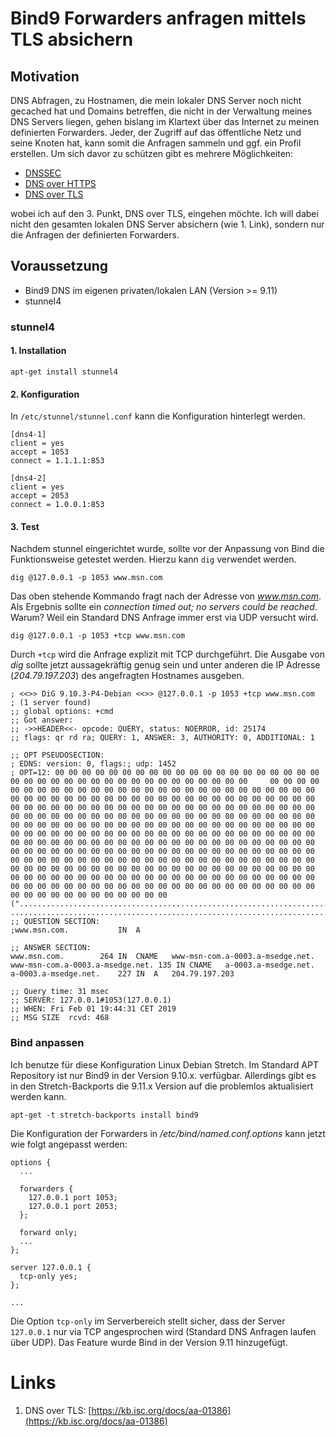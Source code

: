 # Bind9 Forwarders anfragen mittels TLS absichern 

## Motivation

DNS Abfragen, zu Hostnamen, die mein lokaler DNS Server noch nicht gecached hat und Domains betreffen, die nicht in der Verwaltung meines DNS Servers liegen, gehen bislang im Klartext über das Internet zu meinen definierten Forwarders. Jeder, der Zugriff auf das öffentliche Netz und seine Knoten hat, kann somit die Anfragen sammeln und ggf. ein Profil erstellen. Um sich davor zu schützen gibt es mehrere Möglichkeiten:

* [DNSSEC](https://en.wikipedia.org/wiki/Domain_Name_System_Security_Extensions)
* [DNS over HTTPS](https://en.wikipedia.org/wiki/DNS_over_HTTPS)
* [DNS over TLS](https://en.wikipedia.org/wiki/DNS_over_TLS)

wobei ich auf den 3. Punkt, DNS over TLS, eingehen möchte. Ich will dabei nicht den gesamten lokalen DNS Server absichern (wie 1. Link), sondern nur die Anfragen der definierten Forwarders.

## Voraussetzung
* Bind9 DNS im eigenen privaten/lokalen LAN (Version >= 9.11)
* stunnel4

### stunnel4

#### 1. Installation

    apt-get install stunnel4

#### 2. Konfiguration

In `/etc/stunnel/stunnel.conf` kann die Konfiguration hinterlegt werden.

    [dns4-1]
    client = yes
    accept = 1053
    connect = 1.1.1.1:853

    [dns4-2]
    client = yes
    accept = 2053
    connect = 1.0.0.1:853

#### 3. Test

Nachdem stunnel eingerichtet wurde, sollte vor der Anpassung von Bind die Funktionsweise getestet werden. Hierzu kann `dig` verwendet werden.

    dig @127.0.0.1 -p 1053 www.msn.com

Das oben stehende Kommando fragt nach der Adresse von *www.msn.com*. Als Ergebnis sollte ein *connection timed out; no servers could be reached*. Warum? Weil ein Standard DNS Anfrage immer erst via UDP versucht wird.

    dig @127.0.0.1 -p 1053 +tcp www.msn.com
 
 Durch `+tcp` wird die Anfrage explizit mit TCP durchgeführt. Die Ausgabe von *dig* sollte jetzt aussagekräftig genug sein und unter anderen die IP Adresse (*204.79.197.203*) des angefragten Hostnames ausgeben.
 
    ; <<>> DiG 9.10.3-P4-Debian <<>> @127.0.0.1 -p 1053 +tcp www.msn.com
    ; (1 server found)
    ;; global options: +cmd
    ;; Got answer:
    ;; ->>HEADER<<- opcode: QUERY, status: NOERROR, id: 25174
    ;; flags: qr rd ra; QUERY: 1, ANSWER: 3, AUTHORITY: 0, ADDITIONAL: 1
    
    ;; OPT PSEUDOSECTION:
    ; EDNS: version: 0, flags:; udp: 1452
    ; OPT=12: 00 00 00 00 00 00 00 00 00 00 00 00 00 00 00 00 00 00 00 00 00 00 00 00 00 00 00 00 00 00 00 00 00 00 00 00 00 00     00 00 00 00 00 00 00 00 00 00 00 00 00 00 00 00 00 00 00 00 00 00 00 00 00 00 00 00 00 00 00 00 00 00 00 00 00 00 00 00 00 00 00 00 00 00 00 00 00 00 00 00 00 00 00 00 00 00 00 00 00 00 00 00 00 00 00 00 00 00 00 00 00 00 00 00 00 00 00 00 00 00 00 00 00 00 00 00 00 00 00 00 00 00 00 00 00 00 00 00 00 00 00 00 00 00 00 00 00 00 00 00 00 00 00 00 00 00 00 00 00 00 00 00 00 00 00 00 00 00 00 00 00 00 00 00 00 00 00 00 00 00 00 00 00 00 00 00 00 00 00 00 00 00 00 00 00 00 00 00 00 00 00 00 00 00 00 00 00 00 00 00 00 00 00 00 00 00 00 00 00 00 00 00 00 00 00 00 00 00 00 00 00 00 00 00 00 00 00 00 00 00 00 00 00 00 00 00 00 00 00 00 00 00 00 00 00 00 00 00 00 00 00 00 00 00 00 00 00 00 00 00 00 00 00 00 00 00 00 00 00 00 00 00 00 00 00 00 00 00 00 00 00 00 00 00 00 00 00 00 00 00 00 00 00 00 00 00 00 00 00 00 00 00 00 00 00 00 00 00 00 00 00 00 00 00 00 00 00 00 00 00     ("................................................................................................................................................................................................................................................................  ..........................................................................")
    ;; QUESTION SECTION:
    ;www.msn.com.			IN	A
    
    ;; ANSWER SECTION:
    www.msn.com.		264	IN	CNAME	www-msn-com.a-0003.a-msedge.net.
    www-msn-com.a-0003.a-msedge.net. 135 IN	CNAME	a-0003.a-msedge.net.
    a-0003.a-msedge.net.	227	IN	A	204.79.197.203
    
    ;; Query time: 31 msec
    ;; SERVER: 127.0.0.1#1053(127.0.0.1)
    ;; WHEN: Fri Feb 01 19:44:31 CET 2019
    ;; MSG SIZE  rcvd: 468

### Bind anpassen

Ich benutze für diese Konfiguration Linux Debian Stretch. Im Standard APT Repository ist nur Bind9 in der Version 9.10.x. verfügbar. Allerdings gibt es in den Stretch-Backports die 9.11.x Version auf die problemlos aktualisiert werden kann.

    apt-get -t stretch-backports install bind9

Die Konfiguration der Forwarders in */etc/bind/named.conf.options* kann jetzt wie folgt angepasst werden:

    options {
      ...
      
      forwarders {
        127.0.0.1 port 1053;
        127.0.0.1 port 2053;
      };
  
      forward only;
      ...
    };

    server 127.0.0.1 {
      tcp-only yes;
    };

    ...

Die Option `tcp-only` im Serverbereich stellt sicher, dass der Server `127.0.0.1` nur via TCP angesprochen wird (Standard DNS Anfragen laufen über UDP). Das Feature wurde Bind in der Version 9.11 hinzugefügt.

# Links
1. DNS over TLS: [https://kb.isc.org/docs/aa-01386](https://kb.isc.org/docs/aa-01386)
